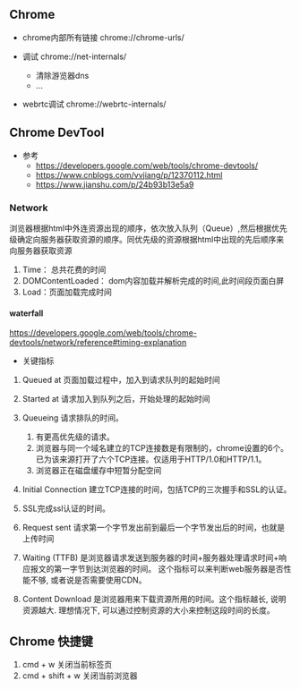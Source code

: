 
## Chrome
- chrome内部所有链接 chrome://chrome-urls/

- 调试 chrome://net-internals/
    - 清除游览器dns
    - ...

- webrtc调试 chrome://webrtc-internals/

## Chrome DevTool
- 参考
    - https://developers.google.com/web/tools/chrome-devtools/  
    - https://www.cnblogs.com/vvjiang/p/12370112.html   
    - https://www.jianshu.com/p/24b93b13e5a9   
### Network
浏览器根据html中外连资源出现的顺序，依次放入队列（Queue）,然后根据优先级确定向服务器获取资源的顺序。同优先级的资源根据html中出现的先后顺序来向服务器获取资源
1. Time： 总共花费的时间
2. DOMContentLoaded： dom内容加载并解析完成的时间,此时间段页面白屏
3. Load：页面加载完成时间
#### waterfall
https://developers.google.com/web/tools/chrome-devtools/network/reference#timing-explanation
- 关键指标
1. Queued at 页面加载过程中，加入到请求队列的起始时间

2. Started  at 请求加入到队列之后，开始处理的起始时间

3. Queueing 请求排队的时间。
    1. 有更高优先级的请求。
    2. 浏览器与同一个域名建立的TCP连接数是有限制的，chrome设置的6个。已为该来源打开了六个TCP连接。仅适用于HTTP/1.0和HTTP/1.1。
    3. 浏览器正在磁盘缓存中短暂分配空间

4. Initial Connection 建立TCP连接的时间，包括TCP的三次握手和SSL的认证。

5. SSL完成ssl认证的时间。

6. Request sent 请求第一个字节发出前到最后一个字节发出后的时间，也就是上传时间

7. Waiting (TTFB) 是浏览器请求发送到服务器的时间+服务器处理请求时间+响应报文的第一字节到达浏览器的时间。 这个指标可以来判断web服务器是否性能不够, 或者说是否需要使用CDN。

8. Content Download 是浏览器用来下载资源所用的时间。这个指标越长, 说明资源越大. 理想情况下, 可以通过控制资源的大小来控制这段时间的长度。

## Chrome 快捷键
1. cmd + w 关闭当前标签页
2. cmd + shift + w 关闭当前浏览器